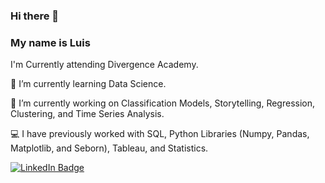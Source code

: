 ### Hi there 👋
### My name is Luis
I'm Currently attending Divergence Academy.

🌱 I’m currently learning Data Science.

🔭 I’m currently working on Classification Models, Storytelling, Regression, Clustering, and Time Series Analysis. 

:computer: I have previously worked with SQL, Python Libraries (Numpy, Pandas, Matplotlib, and Seborn), Tableau, and Statistics.

[![LinkedIn Badge](https://img.shields.io/badge/LinkedIn-blue?style=for-the-badge&logo=linkedin&logoColor=white)](https://www.linkedin.com/in/luisbmartinez/)




<!--
**Luis-Martinez1/Luis-Martinez1** is a ✨ _special_ ✨ repository because its `README.md` (this file) appears on your GitHub profile.

Here are some ideas to get you started:

- 👯 I’m looking to collaborate on ...
- 🤔 I’m looking for help with ...
📫 How to reach me: linkedin.com/luisbenitomartinez
- 💬 Ask me about ...
- 😄 Pronouns: ...
- ⚡ Fun fact: ...
-->


